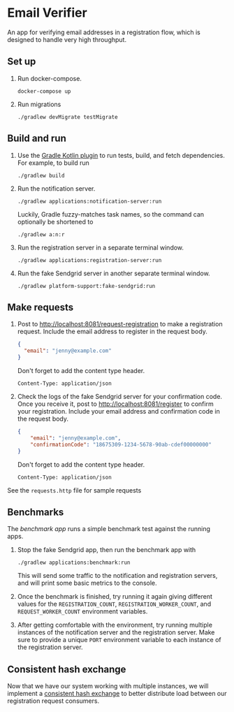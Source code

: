 # Email Verifier

An app for verifying email addresses in a registration flow, which is
designed to handle very high throughput.

## Set up

1.  Run docker-compose.

    ```shell
    docker-compose up
    ```

1.  Run migrations
    ```shell
    ./gradlew devMigrate testMigrate
    ```

## Build and run
    
1.  Use the [Gradle Kotlin plugin](https://kotlinlang.org/docs/gradle.html#compiler-options)
    to run tests, build, and fetch dependencies.
    For example, to build run
    ```shell
    ./gradlew build
    ```

1.  Run the notification server.
    ```shell
    ./gradlew applications:notification-server:run
    ```
    
    Luckily, Gradle fuzzy-matches task names, so the command can optionally be shortened to

    ```shell
    ./gradlew a:n:r
    ```

1.  Run the registration server in a separate terminal window.
    ```shell
    ./gradlew applications:registration-server:run
    ```
    
1.  Run the fake Sendgrid server in another separate terminal window.
    ```shell
    ./gradlew platform-support:fake-sendgrid:run
    ```

## Make requests

1.  Post to [http://localhost:8081/request-registration](http://localhost:8081/request-registration)
    to make a registration request.
    Include the email address to register in the request body.
    ```json
    {
      "email": "jenny@example.com"
    }
    ```

    Don't forget to add the content type header.
    ```text
    Content-Type: application/json
    ```
    
1.  Check the logs of the fake Sendgrid server for your confirmation code.
    Once you receive it, post to [http://localhost:8081/register](http://localhost:8081/register)
    to confirm your registration.
    Include your email address and confirmation code in the request body.
    ```json
    {
        "email": "jenny@example.com",
        "confirmationCode": "18675309-1234-5678-90ab-cdef00000000"
    }
    ```

    Don't forget to add the content type header.
    ```text
    Content-Type: application/json
    ```

See the `requests.http` file for sample requests

## Benchmarks

The _benchmark app_ runs a simple benchmark test against the running apps.

1.  Stop the fake Sendgrid app, then run the benchmark app with
    ```shell
    ./gradlew applications:benchmark:run
    ```

    This will send some traffic to the notification and registration servers, and will print some basic metrics to the
    console.

1.  Once the benchmark is finished, try running it again giving different values for the `REGISTRATION_COUNT`,
    `REGISTRATION_WORKER_COUNT`, and `REQUEST_WORKER_COUNT` environment variables.
    
1.  After getting comfortable with the environment, try running multiple instances of the notification server and the
    registration server.
    Make sure to provide a unique `PORT` environment variable to each instance of the registration server.

## Consistent hash exchange

Now that we have our system working with multiple instances, we will implement a [consistent hash exchange](https://github.com/rabbitmq/rabbitmq-server/tree/master/deps/rabbitmq_consistent_hash_exchange)
to better distribute load between our registration request consumers.
